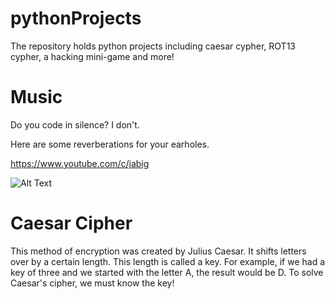 # pythonProjects
The repository holds python projects including caesar cypher, ROT13 cypher, a hacking mini-game and more!

# Music
Do you code in silence? I don't.

Here are some reverberations for your earholes.

https://www.youtube.com/c/jabig

![Alt Text](https://media.giphy.com/media/GeimqsH0TLDt4tScGw/giphy.gif)

# Caesar Cipher
This method of encryption was created by Julius Caesar. It shifts letters over by a certain length. This length is called a key.
For example, if we had a key of three and we started with the letter A, the result would be D.
To solve Caesar's cipher, we must know the key!